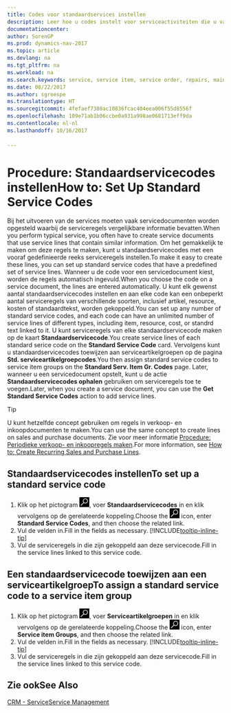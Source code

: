 ```yaml
---
title: Codes voor standaardservices instellen
description: Leer hoe u codes instelt voor serviceactiviteiten die u vaak uitvoert.
documentationcenter: 
author: SorenGP
ms.prod: dynamics-nav-2017
ms.topic: article
ms.devlang: na
ms.tgt_pltfrm: na
ms.workload: na
ms.search.keywords: service, service item, service order, repairs, maintenance
ms.date: 08/22/2017
ms.author: sgroespe
ms.translationtype: HT
ms.sourcegitcommit: 4fefaef7380ac10836fcac404eea006f55d8556f
ms.openlocfilehash: 109e71ab1b06ccbe0a931a998ae0681713eff9da
ms.contentlocale: nl-nl
ms.lasthandoff: 10/16/2017

---
```


# <a name="how-to-set-up-standard-service-codes"></a><span data-ttu-id="5f6f7-103">Procedure: Standaardservicecodes instellen</span><span class="sxs-lookup"><span data-stu-id="5f6f7-103">How to: Set Up Standard Service Codes</span></span>
<span data-ttu-id="5f6f7-104">Bij het uitvoeren van de services moeten vaak servicedocumenten worden opgesteld waarbij de serviceregels vergelijkbare informatie bevatten.</span><span class="sxs-lookup"><span data-stu-id="5f6f7-104">When you perform typical service, you often have to create service documents that use service lines that contain similar information.</span></span> <span data-ttu-id="5f6f7-105">Om het gemakkelijk te maken om deze regels te maken, kunt u standaardservicecodes met een vooraf gedefinieerde reeks serviceregels instellen.</span><span class="sxs-lookup"><span data-stu-id="5f6f7-105">To make it easy to create these lines, you can set up standard service codes that have a predefined set of service lines.</span></span> <span data-ttu-id="5f6f7-106">Wanneer u de code voor een servicedocument kiest, worden de regels automatisch ingevuld.</span><span class="sxs-lookup"><span data-stu-id="5f6f7-106">When you choose the code on a service document, the lines are entered automatically.</span></span> <span data-ttu-id="5f6f7-107">U kunt elk gewenst aantal standaardservicecodes instellen en aan elke code kan een onbeperkt aantal serviceregels van verschillende soorten, inclusief artikel, resource, kosten of standaardtekst, worden gekoppeld.</span><span class="sxs-lookup"><span data-stu-id="5f6f7-107">You can set up any number of standard service codes, and each code can have an unlimited number of service lines of different types, including item, resource, cost, or standrd text linked to it.</span></span> <span data-ttu-id="5f6f7-108">U kunt serviceregels van elke standaardservicecode maken op de kaart **Standaardservicecode**.</span><span class="sxs-lookup"><span data-stu-id="5f6f7-108">You create service lines of each standard serice code on the **Standard Service Code** card.</span></span> <span data-ttu-id="5f6f7-109">Vervolgens kunt u standaardservicecodes toewijzen aan serviceartikelgroepen op de pagina **Std. serviceartikelgroepcodes**.</span><span class="sxs-lookup"><span data-stu-id="5f6f7-109">You then assign standard service codes to service item groups on the **Standard Serv. Item Gr. Codes** page.</span></span> <span data-ttu-id="5f6f7-110">Later, wanneer u een servicedocument opstelt, kunt u de actie **Standaardservicecodes ophalen** gebruiken om serviceregels toe te voegen.</span><span class="sxs-lookup"><span data-stu-id="5f6f7-110">Later, when you create a service document, you can use the **Get Standard Service Codes** action to add service lines.</span></span>  
  
> [!Tip]
>  <span data-ttu-id="5f6f7-111">U kunt hetzelfde concept gebruiken om regels in verkoop- en inkoopdocumenten te maken.</span><span class="sxs-lookup"><span data-stu-id="5f6f7-111">You can use the same concept to create lines on sales and purchase documents.</span></span> <span data-ttu-id="5f6f7-112">Zie voor meer informatie [Procedure: Periodieke verkoop- en inkoopregels maken](sales-how-work-standard-lines.md).</span><span class="sxs-lookup"><span data-stu-id="5f6f7-112">For more information, see [How to: Create Recurring Sales and Purchase Lines](sales-how-work-standard-lines.md).</span></span>    
  
## <a name="to-set-up-a-standard-service-code"></a><span data-ttu-id="5f6f7-113">Standaardservicecodes instellen</span><span class="sxs-lookup"><span data-stu-id="5f6f7-113">To set up a standard service code</span></span>    
1. <span data-ttu-id="5f6f7-114">Klik op het pictogram ![Zoeken naar pagina of rapport](media/ui-search/search_small.png "pictogram Zoeken naar pagina of rapport"), voer **Standaardservicecodes** in en klik vervolgens op de gerelateerde koppeling.</span><span class="sxs-lookup"><span data-stu-id="5f6f7-114">Choose the ![Search for Page or Report](media/ui-search/search_small.png "Search for Page or Report icon") icon, enter **Standard Service Codes**, and then choose the related link.</span></span>  
2. <span data-ttu-id="5f6f7-115">Vul de velden in.</span><span class="sxs-lookup"><span data-stu-id="5f6f7-115">Fill in the fields as necessary.</span></span> [!INCLUDE[tooltip-inline-tip](includes/tooltip-inline-tip_md.md)]  
4. <span data-ttu-id="5f6f7-116">Vul de serviceregels in die zijn gekoppeld aan deze servicecode.</span><span class="sxs-lookup"><span data-stu-id="5f6f7-116">Fill in the service lines linked to this service code.</span></span>  

## <a name="to-assign-a-standard-service-code-to-a-service-item-group"></a><span data-ttu-id="5f6f7-117">Een standaardservicecode toewijzen aan een serviceartikelgroep</span><span class="sxs-lookup"><span data-stu-id="5f6f7-117">To assign a standard service code to a service item group</span></span>
1. <span data-ttu-id="5f6f7-118">Klik op het pictogram ![Zoeken naar pagina of rapport](media/ui-search/search_small.png "pictogram Zoeken naar pagina of rapport"), voer **Serviceartikelgroepen** in en klik vervolgens op de gerelateerde koppeling.</span><span class="sxs-lookup"><span data-stu-id="5f6f7-118">Choose the ![Search for Page or Report](media/ui-search/search_small.png "Search for Page or Report icon") icon, enter **Service item Groups**, and then choose the related link.</span></span>  
2. <span data-ttu-id="5f6f7-119">Vul de velden in.</span><span class="sxs-lookup"><span data-stu-id="5f6f7-119">Fill in the fields as necessary.</span></span> [!INCLUDE[tooltip-inline-tip](includes/tooltip-inline-tip_md.md)]
3. <span data-ttu-id="5f6f7-120">Vul de serviceregels in die zijn gekoppeld aan deze servicecode.</span><span class="sxs-lookup"><span data-stu-id="5f6f7-120">Fill in the service lines linked to this service code.</span></span>  

## <a name="see-also"></a><span data-ttu-id="5f6f7-121">Zie ook</span><span class="sxs-lookup"><span data-stu-id="5f6f7-121">See Also</span></span>
[<span data-ttu-id="5f6f7-122">CRM - Service</span><span class="sxs-lookup"><span data-stu-id="5f6f7-122">Service Management</span></span>](service-service.md)
